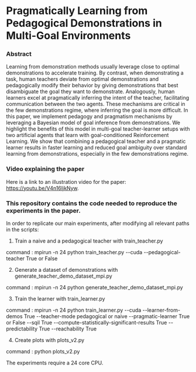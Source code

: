 # Pragmatically Learning from Pedagogical Demonstrations in Multi-Goal Environments

### Abstract

Learning from demonstration methods usually leverage close to optimal demonstrations to accelerate training. By contrast, when demonstrating a task, human teachers deviate from optimal demonstrations and pedagogically modify their behavior by giving demonstrations that best disambiguate the goal they want to demonstrate. Analogously, human learners excel at pragmatically inferring the intent of the teacher, facilitating communication between the two agents. These mechanisms are critical in the few demonstrations regime, where inferring the goal is more difficult. In this paper, we implement pedagogy and pragmatism mechanisms by leveraging a Bayesian model of goal inference from demonstrations. We highlight the benefits of this model in multi-goal teacher-learner setups with two artificial agents that learn with goal-conditioned Reinforcement Learning. We show that combining a pedagogical teacher and a pragmatic learner results in faster learning and reduced goal ambiguity over standard learning from demonstrations, especially in the few demonstrations regime.

### Video explaining the paper

Here is a link to an illustration video for the paper: https://youtu.be/V4n16IjkNyw.

### This repository contains the code needed to reproduce the experiments in the paper.

In order to replicate our main experiments, after modifying all relevant paths in the scripts:

1. Train a naive and a pedagogical teacher with train_teacher.py

command : mpirun -n 24 python train_teacher.py --cuda --pedagogical-teacher True or False

2. Generate a dataset of demonstrations with generate_teacher_demo_dataset_mpi.py

command : mpirun -n 24 python generate_teacher_demo_dataset_mpi.py

3. Train the learner with train_learner.py

command : mpirun -n 24 python train_learner.py --cuda --learner-from-demos True --teacher-mode pedagogical or naive --pragmatic-learner True or False --sqil True  --compute-statistically-significant-results True --predictability True --reachability True

4. Create plots with plots_v2.py

command : python plots_v2.py



The experiments require a 24 core CPU. 
